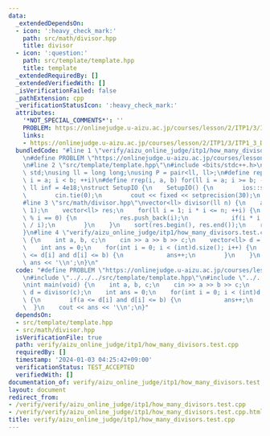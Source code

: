 ```yaml
---
data:
  _extendedDependsOn:
  - icon: ':heavy_check_mark:'
    path: src/math/divisor.hpp
    title: divisor
  - icon: ':question:'
    path: src/template/template.hpp
    title: template
  _extendedRequiredBy: []
  _extendedVerifiedWith: []
  _isVerificationFailed: false
  _pathExtension: cpp
  _verificationStatusIcon: ':heavy_check_mark:'
  attributes:
    '*NOT_SPECIAL_COMMENTS*': ''
    PROBLEM: https://onlinejudge.u-aizu.ac.jp/courses/lesson/2/ITP1/3/ITP1_3_D
    links:
    - https://onlinejudge.u-aizu.ac.jp/courses/lesson/2/ITP1/3/ITP1_3_D
  bundledCode: "#line 1 \"verify/aizu_online_judge/itp1/how_many_divisors.test.cpp\"\
    \n#define PROBLEM \"https://onlinejudge.u-aizu.ac.jp/courses/lesson/2/ITP1/3/ITP1_3_D\"\
    \n#line 2 \"src/template/template.hpp\"\n#include <bits/stdc++.h>\nusing namespace\
    \ std;\nusing ll = long long;\nusing P = pair<ll, ll>;\n#define rep(i, a, b) for(ll\
    \ i = a; i < b; ++i)\n#define rrep(i, a, b) for(ll i = a; i >= b; --i)\nconstexpr\
    \ ll inf = 4e18;\nstruct SetupIO {\n    SetupIO() {\n        ios::sync_with_stdio(0);\n\
    \        cin.tie(0);\n        cout << fixed << setprecision(30);\n    }\n} setup_io;\n\
    #line 3 \"src/math/divisor.hpp\"\nvector<ll> divisor(ll n) {\n    assert(n >=\
    \ 1);\n    vector<ll> res;\n    for(ll i = 1; i * i <= n; ++i) {\n        if(n\
    \ % i == 0) {\n            res.push_back(i);\n            if(i * i != n) res.push_back(n\
    \ / i);\n        }\n    }\n    sort(res.begin(), res.end());\n    return res;\n\
    }\n#line 4 \"verify/aizu_online_judge/itp1/how_many_divisors.test.cpp\"\nint main(void)\
    \ {\n    int a, b, c;\n    cin >> a >> b >> c;\n    vector<ll> d = divisor(c);\n\
    \    int ans = 0;\n    for(int i = 0; i < (int)d.size(); i++) {\n        if(a\
    \ <= d[i] and d[i] <= b) {\n            ans++;\n        }\n    }\n    cout <<\
    \ ans << '\\n';\n}\n"
  code: "#define PROBLEM \"https://onlinejudge.u-aizu.ac.jp/courses/lesson/2/ITP1/3/ITP1_3_D\"\
    \n#include \"../../../src/template/template.hpp\"\n#include \"../../../src/math/divisor.hpp\"\
    \nint main(void) {\n    int a, b, c;\n    cin >> a >> b >> c;\n    vector<ll>\
    \ d = divisor(c);\n    int ans = 0;\n    for(int i = 0; i < (int)d.size(); i++)\
    \ {\n        if(a <= d[i] and d[i] <= b) {\n            ans++;\n        }\n  \
    \  }\n    cout << ans << '\\n';\n}"
  dependsOn:
  - src/template/template.hpp
  - src/math/divisor.hpp
  isVerificationFile: true
  path: verify/aizu_online_judge/itp1/how_many_divisors.test.cpp
  requiredBy: []
  timestamp: '2024-01-03 04:25:42+09:00'
  verificationStatus: TEST_ACCEPTED
  verifiedWith: []
documentation_of: verify/aizu_online_judge/itp1/how_many_divisors.test.cpp
layout: document
redirect_from:
- /verify/verify/aizu_online_judge/itp1/how_many_divisors.test.cpp
- /verify/verify/aizu_online_judge/itp1/how_many_divisors.test.cpp.html
title: verify/aizu_online_judge/itp1/how_many_divisors.test.cpp
---
```

